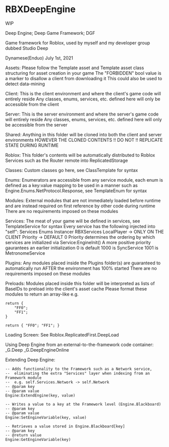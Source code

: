 # RBXDeepEngine
WIP

Deep Engine; Deep Game Framework; DGF

Game framework for Roblox, used by myself and my developer group dubbed Studio Deep

Dynamese(Enduo) 
July 1st, 2021

Assets:
    Please follow the Template asset and Template asset class structuring for
    asset creation in your game
    The "FORBIDDEN" bool value is a marker to disallow a client from downloading it
    This could also be used to detect data-mining
    
Client:
    This is the client environment and where the client's game code will entirely reside
    Any classes, enums, services, etc. defined here will only be accessible from the client
    
Server:
    This is the server environment and where the server's game code will entirely reside
    Any classes, enums, services, etc. defined here will only be accessible from the server
    
Shared:
    Anything in this folder will be cloned into both the client and server environments
    HOWEVER THE CLONED CONTENTS !! DO NOT !! REPLICATE STATE DURING RUNTIME
    
Roblox:
    This folder's contents will be automatically distributed to Roblox Services
    such as the Router remote into ReplicatedStorage

Classes:
    Custom classes go here, see ClassTemplate for syntax
    
Enums:
    Enumerators are accessible from any service module, each enum is defined as a key:value mapping
    to be used in a manner such as Engine.Enums.NetProtocol.Response, see TemplateEnum for syntax
        
Modules:
    External modules that are not immediately loaded before runtime and are instead required 
    on first reference by other code during runtime
    There are no requirements imposed on these modules
    
Services:
    The meat of your game will be defined in services, see TemplateService for syntax
    Every service has the following injected into "self":
        Services
        Enums
        Instancer
        RBXServices
        LocalPlayer -> ONLY ON THE CLIENT
        Priority -> DEFAULT 0
    Priority determines the ordering by which services are initialized via Service:EngineInit()
        A more positive priority gaurantees an earlier initialization
        0 is default
        1000 is SyncService
        1001 is MetronomeService

Plugins:
    Any modules placed inside the Plugins folder(s) are guaranteed to automatically 
    run AFTER the environment has 100% started
    There are no requirements imposed on these modules

Preloads:
    Modules placed inside this folder will be interpreted as lists of BaseIDs to
    preload into the client's asset cache
    Please format these modules to return an array-like e.g.
    
    return {
        "FF0";
        "FF1";
    }
    
    return { "FF0"; "FF1"; }
        
Loading Screen:
    See Roblox.ReplicatedFirst.DeepLoad
    
Using Deep Engine from an external-to-the-framework code container:
    _G.Deep
    _G.DeepEngineOnline
    
Extending Deep Engine:

    -- Adds functionality to the Framework such as a Network service,
    --	eliminating the extra "Services" layer when indexing from an Framework module
    --	e.g. self.Services.Network -> self.Network
    -- @param key
    -- @param value
    Engine:ExtendEngine(key, value)

    -- Writes a value to a key at the Framework level (Engine.Blackboard)
    -- @param key
    -- @param value
    Engine:SetEngineVariable(key, value)

    -- Retrieves a value stored in Engine.Blackboard[key]
    -- @param key
    -- @return value
    Engine:GetEngineVariable(key)
